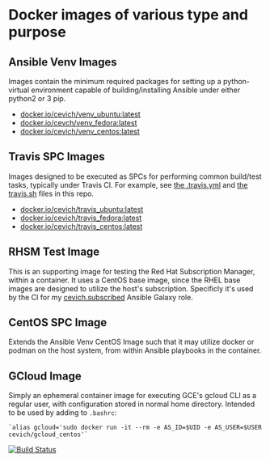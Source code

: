 # Docker images of various type and purpose

## Ansible Venv Images
Images contain the minimum required packages for setting up a python-virtual environment
capable of building/installing Ansible under either python2 or 3 pip.

* [docker.io/cevich/venv_ubuntu:latest](https://hub.docker.com/r/cevich/venv_ubuntu/)
* [docker.io/cevch/venv_fedora:latest](https://hub.docker.com/r/cevich/venv_fedora/)
* [docker.io/cevich/venv_centos:latest](https://hub.docker.com/r/cevich/venv_centos/)

## Travis SPC Images
Images designed to be executed as SPCs for performing common build/test
tasks, typically under Travis CI.  For example, see
[the .travis.yml](https://github.com/cevich/dockerfiles/blob/master/.travis.yml)
and [the travis.sh](https://github.com/cevich/dockerfiles/blob/master/test.sh) files in this repo.

* [docker.io/cevich/travis_ubuntu:latest](https://hub.docker.com/r/cevich/travis_ubuntu/)
* [docker.io/cevich/travis_fedora:latest](https://hub.docker.com/r/cevich/travis_fedora/)
* [docker.io/cevich/travis_centos:latest](https://hub.docker.com/r/cevich/travis_centos/)

## RHSM Test Image
This is an supporting image for testing the Red Hat Subscription Manager, within a container.
It uses a CentOS base image, since the RHEL base images are designed to utilize the
host's subscription.  Specificly it's used by the CI for my
[cevich.subscribed](https://galaxy.ansible.com/cevich/subscribed/) Ansible Galaxy role.

## CentOS SPC Image
Extends the Ansible Venv CentOS Image such that it may utilize docker or podman
on the host system, from within Ansible playbooks in the container.

## GCloud Image
Simply an ephemeral container image for executing GCE's gcloud CLI as a regular user,
with configuration stored in normal home directory.  Intended to be used by
adding to `.bashrc`:

    `alias gcloud='sudo docker run -it --rm -e AS_ID=$UID -e AS_USER=$USER cevich/gcloud_centos'`

[![Build Status](https://travis-ci.org/cevich/dockerfiles.svg?branch=master)](https://travis-ci.org/cevich/dockerfiles)
